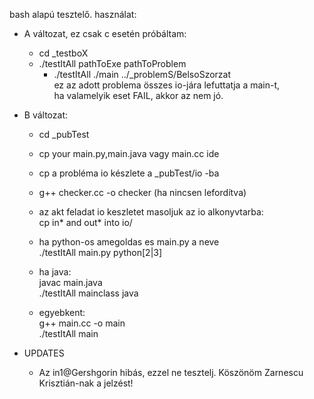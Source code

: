 bash alapú tesztelő.
használat:

* A változat, ez csak c esetén próbáltam:
  * cd _testboX
  * ./testItAll pathToExe pathToProblem
    * ./testItAll ./main ../_problemS/BelsoSzorzat<br>
ez az adott problema összes io-jára lefuttatja a main-t, <br>
ha valamelyik eset FAIL, akkor az nem jó.

* B változat:
  * cd _pubTest
  * cp your main.py,main.java vagy main.cc ide
  * cp a probléma io készlete a _pubTest/io -ba
  * g++ checker.cc -o checker (ha nincsen lefordítva)
  * az akt feladat io keszletet masoljuk az io alkonyvtarba: <br>
     cp in* and out* into io/

  * ha python-os amegoldas es main.py a neve<br>
    ./testItAll main.py python[2|3]

  * ha java:<br>
    javac main.java <br>
    ./testItAll mainclass java
  * egyebkent:<br>
    g++ main.cc -o main<br>
    ./testItAll main

* UPDATES
  * Az in1@Gershgorin hibás, ezzel ne tesztelj. Köszönöm Zarnescu Krisztián-nak 
  a jelzést!
